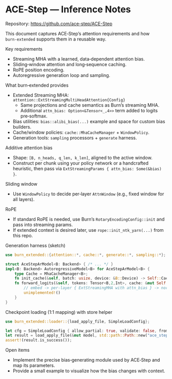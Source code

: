 # ACE‑Step — Inference Notes

Repository: https://github.com/ace-step/ACE-Step

This document captures ACE‑Step’s attention requirements and how `burn‑extended` supports them in a reusable way.

Key requirements
- Streaming MHA with a learned, data‑dependent attention bias.
- Sliding‑window attention and long‑sequence caching.
- RoPE position encoding.
- Autoregressive generation loop and sampling.

What burn‑extended provides
- Extended Streaming MHA: `attention::ExtStreamingMultiHeadAttention{Config}`
  - Same projections and cache semantics as Burn’s streaming MHA.
  - Additional `attn_bias: Option<&Tensor<_,4>>` term added to logits pre‑softmax.
- Bias utilities: `bias::alibi_bias(...)` example and space for custom bias builders.
- Cache/window policies: `cache::MhaCacheManager` + `WindowPolicy`.
- Generation tools: `sampling` processors + `generate` harness.

Additive attention bias
- Shape: `[B, n_heads, q_len, k_len]`, aligned to the active window.
- Construct per chunk using your policy network or a handcrafted heuristic, then pass via `ExtStreamingParams { attn_bias: Some(&bias) }`.

Sliding window
- Use `WindowPolicy` to decide per‑layer `AttnWindow` (e.g., fixed window for all layers).

RoPE
- If standard RoPE is needed, use Burn’s `RotaryEncodingConfig::init` and pass into streaming params.
- If extended context is desired later, use `rope::init_ntk_yarn(...)` from this repo.

Generation harness (sketch)
```rust
use burn_extended::{attention::*, cache::*, generate::*, sampling::*};

struct AceStepArModel<B: Backend> { /* ... */ }
impl<B: Backend> AutoregressiveModel<B> for AceStepArModel<B> {
    type Cache = MhaCacheManager<B>;
    fn init_cache(&self, batch: usize, device: &B::Device) -> Self::Cache { /* per-layer MHA caches */ }
    fn forward_logits(&self, tokens: Tensor<B,2,Int>, cache: &mut Self::Cache, start_pos: usize, window: AttnWindow) -> Tensor<B,2> {
        // embed -> per-layer { ExtStreamingMHA with attn_bias } -> norm -> head
        unimplemented!()
    }
}
```

Checkpoint loading (1:1 mapping) with store helper
```rust
use burn_extended::loader::{load_apply_file, SimpleLoadConfig};

let cfg = SimpleLoadConfig { allow_partial: true, validate: false, from_pytorch: true };
let result = load_apply_file(&mut model, std::path::Path::new("ace_step.safetensors"), &cfg)?;
assert!(result.is_success());
```

Open items
- Implement the precise bias‑generating module used by ACE‑Step and map its parameters.
- Provide a small example to visualize how the bias changes with context.
